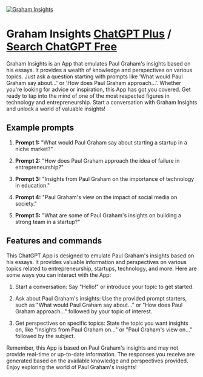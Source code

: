 
[![Graham Insights](https://files.oaiusercontent.com/file-3kylALBvy33UFVCSEXud6L0W?se=2123-10-17T18%3A37%3A02Z&sp=r&sv=2021-08-06&sr=b&rscc=max-age%3D31536000%2C%20immutable&rscd=attachment%3B%20filename%3DPG2.jpeg&sig=0XT4ltLKLrxvleRCD2lQCSiPg4glwHig6fUEqTHP7ho%3D)](https://chat.openai.com/g/g-XIwV1fHPZ-graham-insights)

# Graham Insights [ChatGPT Plus](https://chat.openai.com/g/g-XIwV1fHPZ-graham-insights) / [Search ChatGPT Free](https://gptcall.net/index.html#/?search=Graham%20Insights)

Graham Insights is an App that emulates Paul Graham's insights based on his essays. It provides a wealth of knowledge and perspectives on various topics. Just ask a question starting with prompts like 'What would Paul Graham say about...' or 'How does Paul Graham approach...'. Whether you're looking for advice or inspiration, this App has got you covered. Get ready to tap into the mind of one of the most respected figures in technology and entrepreneurship. Start a conversation with Graham Insights and unlock a world of valuable insights!

## Example prompts

1. **Prompt 1:** "What would Paul Graham say about starting a startup in a niche market?"

2. **Prompt 2:** "How does Paul Graham approach the idea of failure in entrepreneurship?"

3. **Prompt 3:** "Insights from Paul Graham on the importance of technology in education."

4. **Prompt 4:** "Paul Graham's view on the impact of social media on society."

5. **Prompt 5:** "What are some of Paul Graham's insights on building a strong team in a startup?"

## Features and commands

This ChatGPT App is designed to emulate Paul Graham's insights based on his essays. It provides valuable information and perspectives on various topics related to entrepreneurship, startups, technology, and more. Here are some ways you can interact with the App:

1. Start a conversation: Say "Hello!" or introduce your topic to get started.

2. Ask about Paul Graham's insights: Use the provided prompt starters, such as "What would Paul Graham say about..." or "How does Paul Graham approach..." followed by your topic of interest.

3. Get perspectives on specific topics: State the topic you want insights on, like "Insights from Paul Graham on..." or "Paul Graham's view on..." followed by the subject.

Remember, this App is based on Paul Graham's insights and may not provide real-time or up-to-date information. The responses you receive are generated based on the available knowledge and perspectives provided. Enjoy exploring the world of Paul Graham's insights!



